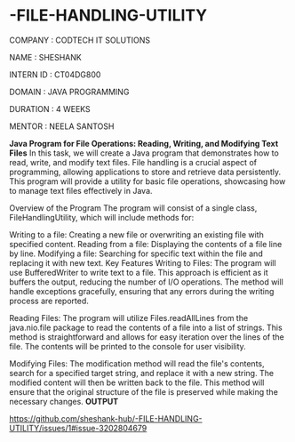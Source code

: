 # -FILE-HANDLING-UTILITY

COMPANY : CODTECH IT SOLUTIONS

NAME : SHESHANK

INTERN ID : CT04DG800

DOMAIN : JAVA PROGRAMMING

DURATION : 4 WEEKS

MENTOR : NEELA SANTOSH

**Java Program for File Operations: Reading, Writing, and Modifying Text Files**
In this task, we will create a Java program that demonstrates how to read, write, and modify text files. File handling is a crucial aspect of programming, allowing applications to store and retrieve data persistently. This program will provide a utility for basic file operations, showcasing how to manage text files effectively in Java.

Overview of the Program
The program will consist of a single class, FileHandlingUtility, which will include methods for:

Writing to a file: Creating a new file or overwriting an existing file with specified content.
Reading from a file: Displaying the contents of a file line by line.
Modifying a file: Searching for specific text within the file and replacing it with new text.
Key Features
Writing to Files: The program will use BufferedWriter to write text to a file. This approach is efficient as it buffers the output, reducing the number of I/O operations. The method will handle exceptions gracefully, ensuring that any errors during the writing process are reported.

Reading Files: The program will utilize Files.readAllLines from the java.nio.file package to read the contents of a file into a list of strings. This method is straightforward and allows for easy iteration over the lines of the file. The contents will be printed to the console for user visibility.

Modifying Files: The modification method will read the file's contents, search for a specified target string, and replace it with a new string. The modified content will then be written back to the file. This method will ensure that the original structure of the file is preserved while making the necessary changes.
**OUTPUT**

https://github.com/sheshank-hub/-FILE-HANDLING-UTILITY/issues/1#issue-3202804679
